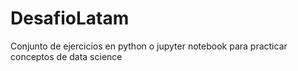 # DesafioLatam
Conjunto de ejercicios en python o jupyter notebook para practicar conceptos de data science
